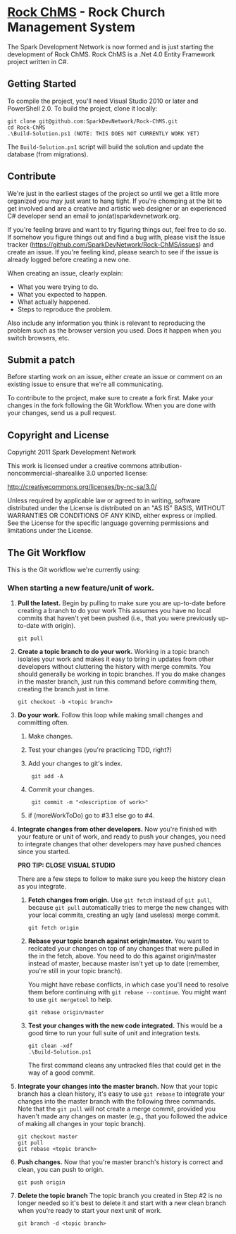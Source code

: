 [Rock ChMS](http://rockchms.org/) - Rock Church Management System
=================================================================
The Spark Development Network is now formed and is just starting the development of Rock ChMS.  Rock ChMS
is a .Net 4.0 Entity Framework project written in C#.

## Getting Started

To compile the project, you'll need Visual Studio 2010 or later and PowerShell 2.0. 
To build the project, clone it locally:

    git clone git@github.com:SparkDevNetwork/Rock-ChMS.git
    cd Rock-ChMS
    .\Build-Solution.ps1 (NOTE: THIS DOES NOT CURRENTLY WORK YET)

The `Build-Solution.ps1` script will build the solution and update the database (from migrations).

## Contribute
We're just in the earliest stages of the project so until we get a little more organized you may
just want to hang tight.  If you're chomping at the bit to get involved and are a creative and artistic
web designer or an experienced C# developer send an email to jon(at)sparkdevnetwork.org.

If you're feeling brave and want to try figuring things out, feel free to do so. 
If somehow you figure things out and find a bug with, please visit the Issue tracker (https://github.com/SparkDevNetwork/Rock-ChMS/issues) and 
create an issue. If you're feeling kind, please search to see if the issue is already logged before creating a 
new one.

When creating an issue, clearly explain:

* What you were trying to do.
* What you expected to happen.
* What actually happened.
* Steps to reproduce the problem.

Also include any information you think is relevant to reproducing the problem such as the browser version you used. 
Does it happen when you switch browsers, etc.

## Submit a patch
Before starting work on an issue, either create an issue or comment on an existing issue to ensure that we're all 
communicating.

To contribute to the project, make sure to create a fork first. Make your changes in the fork following 
the Git Workflow. When you are done with your changes, send us a pull request.

## Copyright and License
Copyright 2011 Spark Development Network

This work is licensed under a creative commons attribution-noncommercial-sharealike 3.0 unported
license:

http://creativecommons.org/licenses/by-nc-sa/3.0/

Unless required by applicable law or agreed to in writing, software distributed under the License is distributed on 
an "AS IS" BASIS, WITHOUT WARRANTIES OR CONDITIONS OF ANY KIND, either express or implied. See the License for the 
specific language governing permissions and limitations under the License.

## The Git Workflow

This is the Git workflow we're currently using:

### When starting a new feature/unit of work.
    
1.  __Pull the latest.__
    Begin by pulling to make sure you are up-to-date before creating a branch to do your work 
    This assumes you have no local commits that haven't yet been pushed (i.e., that you were 
    previously up-to-date with origin).
    
        git pull 
    
2.  __Create a topic branch to do your work.__
    Working in a topic branch isolates your work and makes it easy to bring in updates from
    other developers without cluttering the history with merge commits. You should generally
    be working in topic branches. If you do make changes in the master branch, just run this
    command before commiting them, creating the branch just in time.

        git checkout -b <topic branch>
    
3.  __Do your work.__
    Follow this loop while making small changes and committing often.    

    1. Make changes.
    2. Test your changes (you're practicing TDD, right?)
    3. Add your changes to git's index.
        
            git add -A

    4. Commit your changes.
        
            git commit -m "<description of work>"
        
    5. if (moreWorkToDo) go to #3.1 else go to #4.

4.  __Integrate changes from other developers.__ 
    Now you're finished with your feature or unit of work, and ready to push your changes, 
    you need to integrate changes that other developers may have pushed chances since you 
    started.

    __PRO TIP: CLOSE VISUAL STUDIO__
    
    There are a few steps to follow to make sure you keep the history clean as you integrate.
    
    1.  __Fetch changes from origin.__
        Use `git fetch` instead of `git pull`, because `git pull` automatically tries to merge the 
        new changes with your local commits, creating an ugly (and useless) merge commit.
        
            git fetch origin
        
    2.  __Rebase your topic branch against origin/master.__
        You want to reolcated your changes on top of any changes that were pulled in the
        in the fetch, above. You need to do this against origin/master instead of 
        master, because master isn't yet up to date (remember, you're still in your
        topic branch).

        You might have rebase conflicts, in which case you'll need to resolve them before
        continuing with `git rebase --continue`. You might want to use `git mergetool` to help.
        
            git rebase origin/master
        
    3.  __Test your changes with the new code integrated.__
        This would be a good time to run your full suite of unit and integration tests.
        
            git clean -xdf
            .\Build-Solution.ps1
            
        The first command cleans any untracked files that could get in the way of a good commit.

5.  __Integrate your changes into the master branch.__
    Now that your topic branch has a clean history, it's easy to use `git rebase` to integrate
    your changes into the master branch with the following three commands. Note that the 
    `git pull` will not create a merge commit, provided you haven't made any changes on master
    (e.g., that you followed the advice of making all changes in your topic branch).
    
        git checkout master
        git pull
        git rebase <topic branch>
    
6.  __Push changes.__
    Now that you're master branch's history is correct and clean, you can push to origin.
    
        git push origin

7.  __Delete the topic branch__
    The topic branch you created in Step #2 is no longer needed so it's best to delete it and 
    start with a new clean branch when you're ready to start your next unit of work.
    
        git branch -d <topic branch>
